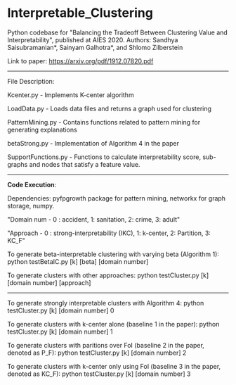 # Interpretable_Clustering
Python codebase for "Balancing the Tradeoff Between Clustering Value and Interpretability", published at AIES 2020.
Authors: Sandhya Saisubramanian*, Sainyam Galhotra*, and Shlomo Zilberstein

Link to paper: https://arxiv.org/pdf/1912.07820.pdf

-----------------------------------------------------------------------------------------------------------

File Description:

Kcenter.py - Implements K-center algorithm 

LoadData.py - Loads data files and returns a graph used for clustering

PatternMining.py - Contains functions related to pattern mining for generating explanations

betaStrong.py - Implementation of Algorithm 4 in the paper

SupportFunctions.py - Functions to calculate interpretability score, sub-graphs and nodes that satisfy a feature value.


----------------------------------------------------------------------------------------------------------------


**Code Execution**:

Dependencies: pyfpgrowth package for pattern mining, networkx for graph storage, numpy.

"Domain num - 0 : accident, 1: sanitation, 2: crime, 3: adult"

"Approach - 0 : strong-interpretability (IKC), 1: k-center, 2: Partition, 3: KC_F"


To generate beta-interpretable clustering with varying beta (Algorithm 1):
python testBetaIC.py [k] [beta] [domain number]

To generate clusters with other approaches:
python testCluster.py [k] [domain number] [approach]

-----------------------------------------------------------------------------------------------------------------

To generate strongly interpretable clusters with Algorithm 4:
python testCluster.py [k] [domain number] 0

To generate clusters with k-center alone (baseline 1 in the paper):
python testCluster.py [k] [domain number] 1

To generate clusters with paritions over FoI (baseline 2 in the paper, denoted as P_F):
python testCluster.py [k] [domain number] 2

To generate clusters with k-center only using FoI (baseline 3 in the paper, denoted as KC_F):
python testCluster.py [k] [domain number] 3